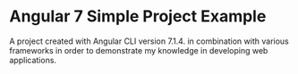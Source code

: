 # Angular 7 Simple Project Example
A project created with Angular CLI version 7.1.4. in combination with various frameworks in order to demonstrate my knowledge in developing web applications.
